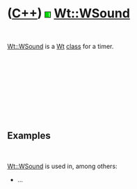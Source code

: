 



 

 

 

 

 

([C++](Cpp.md)) ![Wt](PicWt.png) [Wt::WSound](CppWSound.md)
=============================================================

 

[Wt::WSound](CppWSound.md) is a [Wt](CppWt.md) [class](CppClass.md)
for a timer.

 

 

 

 

 

Examples
--------

 

[Wt::WSound](CppWSound.md) is used in, among others:

-   ...

 

 

 

 

 





 



